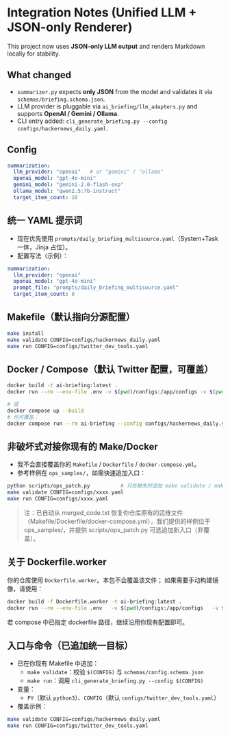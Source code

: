 # Integration Notes (Unified LLM + JSON-only Renderer)

This project now uses **JSON-only LLM output** and renders Markdown locally for stability.

## What changed
- `summarizer.py` expects **only JSON** from the model and validates it via `schemas/briefing.schema.json`.
- LLM provider is pluggable via `ai_briefing/llm_adapters.py` and supports **OpenAI / Gemini / Ollama**.
- CLI entry added: `cli_generate_briefing.py --config configs/hackernews_daily.yaml`.

## Config
```yaml
summarization:
  llm_provider: "openai"   # or "gemini" / "ollama"
  openai_model: "gpt-4o-mini"
  gemini_model: "gemini-2.0-flash-exp"
  ollama_model: "qwen2.5:7b-instruct"
  target_item_count: 10
```


## 统一 YAML 提示词
- 现在优先使用 `prompts/daily_briefing_multisource.yaml`（System+Task 一体，Jinja 占位）。
- 配置写法（示例）：
```yaml
summarization:
  llm_provider: "openai"
  openai_model: "gpt-4o-mini"
  prompt_file: "prompts/daily_briefing_multisource.yaml"
  target_item_count: 8
```


## Makefile（默认指向分源配置）
```bash
make install
make validate CONFIG=configs/hackernews_daily.yaml
make run CONFIG=configs/twitter_dev_tools.yaml
```

## Docker / Compose（默认 Twitter 配置，可覆盖）
```bash
docker build -t ai-briefing:latest .
docker run --rm --env-file .env -v $(pwd)/configs:/app/configs -v $(pwd)/prompts:/app/prompts -v $(pwd)/schemas:/app/schemas -v $(pwd)/output:/app/output ai-briefing:latest --config configs/twitter_dev_tools.yaml

# 或
docker compose up --build
# 也可覆盖：
docker compose run --rm ai-briefing --config configs/hackernews_daily.yaml
```


## 非破坏式对接你现有的 Make/Docker
- 我不会直接覆盖你的 `Makefile` / `Dockerfile` / `docker-compose.yml`。
- 参考样例在 `ops_samples/`，如需快速追加入口：
```bash
python scripts/ops_patch.py          # 只在缺失时追加 make validate / make run
make validate CONFIG=configs/xxxx.yaml
make run CONFIG=configs/xxxx.yaml
```


> 注：已自动从 merged_code.txt 恢复你仓库原有的运维文件（Makefile/Dockerfile/docker-compose.yml），我们提供的样例位于 ops_samples/，并提供 scripts/ops_patch.py 可选追加新入口（非覆盖）。

## 关于 Dockerfile.worker
你的仓库使用 `Dockerfile.worker`。本包不会覆盖该文件；
如果需要手动构建镜像，请使用：
```bash
docker build -f Dockerfile.worker -t ai-briefing:latest .
docker run --rm --env-file .env   -v $(pwd)/configs:/app/configs   -v $(pwd)/prompts:/app/prompts   -v $(pwd)/schemas:/app/schemas   -v $(pwd)/output:/app/output   ai-briefing:latest --config configs/twitter_dev_tools.yaml
```
若 compose 中已指定 dockerfile 路径，继续沿用你现有配置即可。


## 入口与命令（已追加统一目标）
- 已在你现有 Makefile 中追加：
  - `make validate`：校验 `$(CONFIG)` 与 `schemas/config.schema.json`
  - `make run`：调用 `cli_generate_briefing.py --config $(CONFIG)`
- 变量：
  - `PY`（默认 `python3`）、`CONFIG`（默认 `configs/twitter_dev_tools.yaml`）
- 覆盖示例：
```bash
make validate CONFIG=configs/hackernews_daily.yaml
make run CONFIG=configs/twitter_dev_tools.yaml
```
